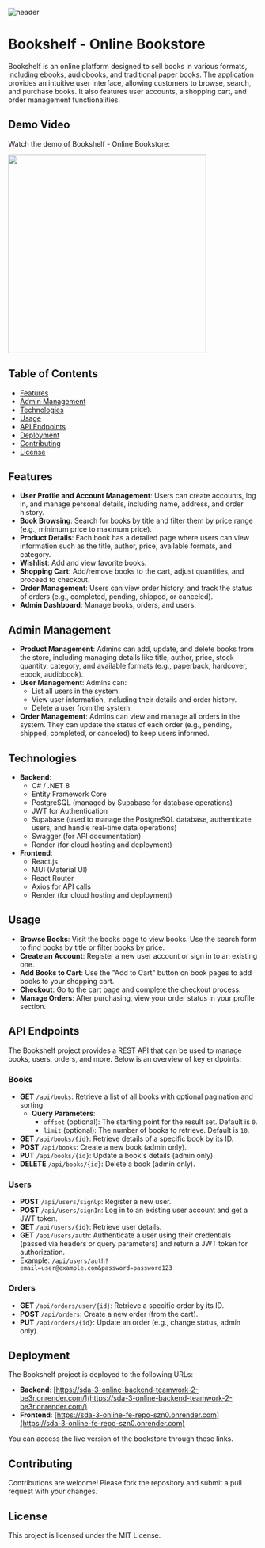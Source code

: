 ![header](https://github.com/user-attachments/assets/dde8bdc9-380f-4f9f-808a-2cd4d94479ea)

# Bookshelf - Online Bookstore

Bookshelf is an online platform designed to sell books in various formats, including ebooks, audiobooks, and traditional paper books. The application provides an intuitive user interface, allowing customers to browse, search, and purchase books. It also features user accounts, a shopping cart, and order management functionalities.

## Demo Video
Watch the demo of Bookshelf - Online Bookstore:

<a href="https://drive.google.com/file/d/1oMeMb31LonzyVlgIin0LNcweBg7azK1K/view?usp=sharing">
    <img src="https://github.com/user-attachments/assets/1889773a-4eea-4ee0-89dd-e5233ffb379b" width="400" />
</a>

## Table of Contents
- [Features](#features)
- [Admin Management](#admin-management)
- [Technologies](#technologies)
- [Usage](#usage)
- [API Endpoints](#api-endpoints)
- [Deployment](#deployment)
- [Contributing](#contributing)
- [License](#license)

## Features
- **User Profile and Account Management**: Users can create accounts, log in, and manage personal details, including name, address, and order history.
- **Book Browsing**: Search for books by title and filter them by price range (e.g., minimum price to maximum price).
- **Product Details**: Each book has a detailed page where users can view information such as the title, author, price, available formats, and category.
- **Wishlist**: Add and view favorite books.
- **Shopping Cart**: Add/remove books to the cart, adjust quantities, and proceed to checkout.
- **Order Management**: Users can view order history, and track the status of orders (e.g., completed, pending, shipped, or canceled).
- **Admin Dashboard**: Manage books, orders, and users.

## Admin Management
- **Product Management**: Admins can add, update, and delete books from the store, including managing details like title, author, price, stock quantity, category, and available formats (e.g., paperback, hardcover, ebook, audiobook).
- **User Management**: Admins can:
  - List all users in the system.
  - View user information, including their details and order history.
  - Delete a user from the system.
- **Order Management**: Admins can view and manage all orders in the system. They can update the status of each order (e.g., pending, shipped, completed, or canceled) to keep users informed.

## Technologies
- **Backend**: 
  - C# / .NET 8
  - Entity Framework Core
  - PostgreSQL (managed by Supabase for database operations)
  - JWT for Authentication
  - Supabase (used to manage the PostgreSQL database, authenticate users, and handle real-time data operations)
  - Swagger (for API documentation)
  - Render (for cloud hosting and deployment)
- **Frontend**:
  - React.js
  - MUI (Material UI)
  - React Router
  - Axios for API calls
  - Render (for cloud hosting and deployment)

## Usage

- **Browse Books**: Visit the books page to view books. Use the search form to find books by title or filter books by price.
- **Create an Account**: Register a new user account or sign in to an existing one.
- **Add Books to Cart**: Use the "Add to Cart" button on book pages to add books to your shopping cart.
- **Checkout**: Go to the cart page and complete the checkout process.
- **Manage Orders**: After purchasing, view your order status in your profile section.


## API Endpoints

The Bookshelf project provides a REST API that can be used to manage books, users, orders, and more. Below is an overview of key endpoints:

### Books
- **GET** `/api/books`: Retrieve a list of all books with optional pagination and sorting.
  - **Query Parameters**:
    - `offset` (optional): The starting point for the result set. Default is `0`.
    - `limit` (optional): The number of books to retrieve. Default is `10`.
- **GET** `/api/books/{id}`: Retrieve details of a specific book by its ID.
- **POST** `/api/books`: Create a new book (admin only).
- **PUT** `/api/books/{id}`: Update a book's details (admin only).
- **DELETE** `/api/books/{id}`: Delete a book (admin only).

### Users
- **POST** `/api/users/signUp`: Register a new user.
- **POST** `/api/users/signIn`: Log in to an existing user account and get a JWT token.
- **GET** `/api/users/{id}`: Retrieve user details.
- **GET** `/api/users/auth`: Authenticate a user using their credentials (passed via headers or query parameters) and return a JWT token for authorization.
 - Example: `/api/users/auth?email=user@example.com&password=password123`

### Orders
- **GET** `/api/orders/user/{id}`: Retrieve a specific order by its ID.
- **POST** `/api/orders`: Create a new order (from the cart).
- **PUT** `/api/orders/{id}`: Update an order (e.g., change status, admin only).


## Deployment

The Bookshelf project is deployed to the following URLs:

- **Backend**: [https://sda-3-online-backend-teamwork-2-be3r.onrender.com/](https://sda-3-online-backend-teamwork-2-be3r.onrender.com/)
- **Frontend**: [https://sda-3-online-fe-repo-szn0.onrender.com](https://sda-3-online-fe-repo-szn0.onrender.com)

You can access the live version of the bookstore through these links.


## Contributing

Contributions are welcome! Please fork the repository and submit a pull request with your changes.

## License

This project is licensed under the MIT License.



